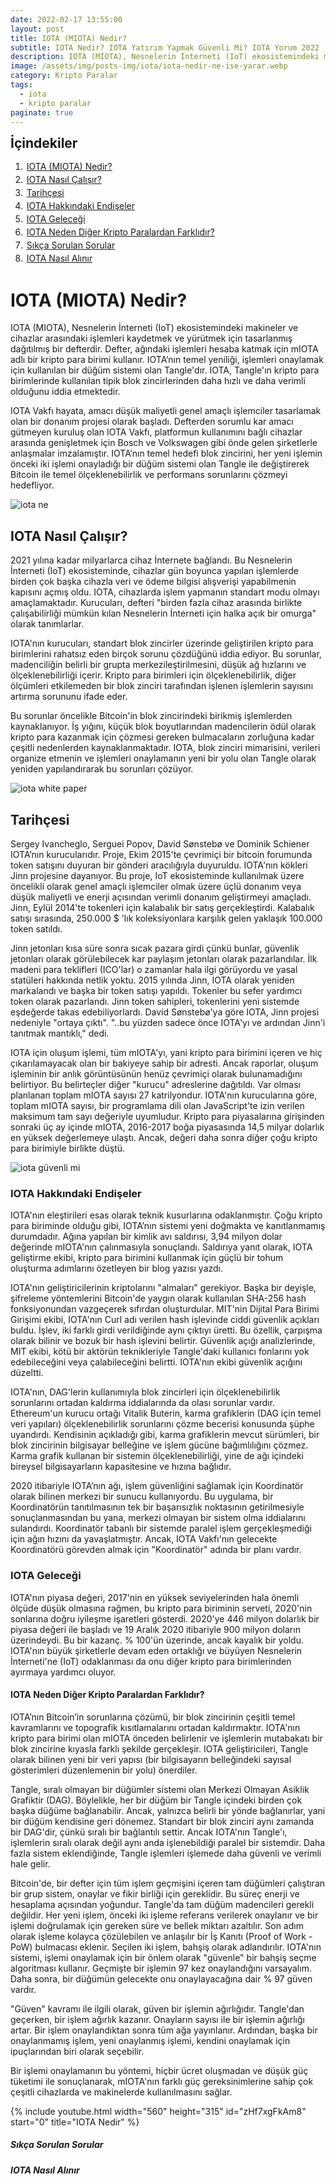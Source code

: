 ```yaml
---
date: 2022-02-17 13:55:00
layout: post
title: IOTA (MIOTA) Nedir?
subtitle: IOTA Nedir? IOTA Yatırım Yapmak Güvenli Mi? IOTA Yorum 2022
description: IOTA (MIOTA), Nesnelerin İnterneti (IoT) ekosistemindeki makineler ve cihazlar arasındaki işlemleri kaydetmek ve yürütmek için tasarlanmış dağıtılmış bir defterdir.
image: /assets/img/posts-img/iota/iota-nedir-ne-ise-yarar.webp
category: Kripto Paralar
tags:
  - iota
  - kripto paralar
paginate: true
---
```

<b style="text-align:center; font-size: 150%;">İçindekiler</b>
<ol style="margin: 0;">
	<li style="padding: 2px;"><a href="#1">IOTA (MIOTA) Nedir?</a></li>
	<li style="padding: 2px;"><a href="#2">IOTA Nasıl Çalışır?</a></li>
	<li style="padding: 2px;"><a href="#3">Tarihçesi</a></li>
	<li style="padding: 2px;"><a href="#4">IOTA Hakkındaki Endişeler</a></li>
	<li style="padding: 2px;"><a href="#5">IOTA Geleceği</a></li>
	<li style="padding: 2px;"><a href="#6">IOTA Neden Diğer Kripto Paralardan Farklıdır?</a></li>
	<li style="padding: 2px;"><a href="#7">Sıkça Sorulan Sorular</a></li>
	<li style="padding: 2px;"><a href="#8">IOTA Nasıl Alınır</a></li>
</ol>
<h1 id="1">IOTA (MIOTA) Nedir?</h1>
<p>
IOTA (MIOTA), Nesnelerin İnterneti (IoT) ekosistemindeki makineler ve cihazlar
arasındaki işlemleri kaydetmek ve yürütmek için tasarlanmış dağıtılmış bir
defterdir. Defter, ağındaki işlemleri hesaba katmak için mIOTA adlı bir kripto
para birimi kullanır. IOTA’nın temel yeniliği, işlemleri onaylamak için
kullanılan bir düğüm sistemi olan Tangle'dır. IOTA, Tangle'ın kripto para
birimlerinde kullanılan tipik blok zincirlerinden daha hızlı ve daha verimli
olduğunu iddia etmektedir.
</p>
<p>
IOTA Vakfı hayata, amacı düşük maliyetli genel amaçlı işlemciler tasarlamak olan
bir donanım projesi olarak başladı. Defterden sorumlu kar amacı gütmeyen kuruluş
olan IOTA Vakfı, platformun kullanımını bağlı cihazlar arasında genişletmek için
Bosch ve Volkswagen gibi önde gelen şirketlerle anlaşmalar imzalamıştır.
IOTA’nın temel hedefi blok zincirini, her yeni işlemin önceki iki işlemi
onayladığı bir düğüm sistemi olan Tangle ile değiştirerek Bitcoin ile temel
ölçeklenebilirlik ve performans sorunlarını çözmeyi hedefliyor.
</p>
<picture>
  <source media="(min-width: 650px" srcset="/assets/img/posts-img/iota/coin-grafik.webp">
  <img src="/assets/img/posts-img/iota/iota-proje.webp" alt="iota ne" style="width:auto;">
</picture>
<h2 id="2">IOTA Nasıl Çalışır?</h2>
<p>
2021 yılına kadar milyarlarca cihaz İnternete bağlandı. Bu Nesnelerin İnterneti
(IoT) ekosisteminde, cihazlar gün boyunca yapılan işlemlerde birden çok başka
cihazla veri ve ödeme bilgisi alışverişi yapabilmenin kapısını açmış oldu. IOTA,
cihazlarda işlem yapmanın standart modu olmayı amaçlamaktadır. Kurucuları,
defteri "birden fazla cihaz arasında birlikte çalışabilirliği mümkün kılan
Nesnelerin İnterneti için halka açık bir omurga" olarak tanımlarlar.
</p>
<p>
IOTA'nın kurucuları, standart blok zincirler üzerinde geliştirilen kripto para
birimlerini rahatsız eden birçok sorunu çözdüğünü iddia ediyor. Bu sorunlar,
madenciliğin belirli bir grupta merkezileştirilmesini, düşük ağ hızlarını ve
ölçeklenebilirliği içerir. Kripto para birimleri için ölçeklenebilirlik, diğer
ölçümleri etkilemeden bir blok zinciri tarafından işlenen işlemlerin sayısını
artırma sorununu ifade eder.
</p>
<p>
Bu sorunlar öncelikle Bitcoin'in blok zincirindeki birikmiş işlemlerden
kaynaklanıyor. İş yığını, küçük blok boyutlarından madencilerin ödül olarak
kripto para kazanmak için çözmesi gereken bulmacaların zorluğuna kadar çeşitli
nedenlerden kaynaklanmaktadır. IOTA, blok zinciri mimarisini, verileri organize
etmenin ve işlemleri onaylamanın yeni bir yolu olan Tangle olarak yeniden
yapılandırarak bu sorunları çözüyor.
</p>
<picture>
  <source media="(min-width: 650px" srcset="/assets/img/posts-img/iota/alt-coin.webp">
  <img src="/assets/img/posts-img/iota/iota-gelecek.webp" alt="iota white paper" style="width:auto;">
</picture>
<h2 id="3">Tarihçesi</h2>
<p>
Sergey Ivancheglo, Serguei Popov, David Sønstebø ve Dominik Schiener IOTA’nın
kurucularıdır. Proje, Ekim 2015'te çevrimiçi bir bitcoin forumunda token
satışını duyuran bir gönderi aracılığıyla duyuruldu. IOTA'nın kökleri Jinn
projesine dayanıyor. Bu proje, IoT ekosisteminde kullanılmak üzere öncelikli
olarak genel amaçlı işlemciler olmak üzere üçlü donanım veya düşük maliyetli ve
enerji açısından verimli donanım geliştirmeyi amaçladı. Jinn, Eylül 2014'te
tokenleri için kalabalık bir satış gerçekleştirdi. Kalabalık satışı sırasında,
250.000 $ 'lık koleksiyonlara karşılık gelen yaklaşık 100.000 token satıldı.
</p>
<p>
Jinn jetonları kısa süre sonra sıcak pazara girdi çünkü bunlar, güvenlik
jetonları olarak görülebilecek kar paylaşım jetonları olarak pazarlandılar. İlk
madeni para teklifleri (ICO'lar) o zamanlar hala ilgi görüyordu ve yasal
statüleri hakkında netlik yoktu. 2015 yılında Jinn, IOTA olarak yeniden
markalandı ve başka bir token satışı yapıldı. Tokenler bu sefer yardımcı token
olarak pazarlandı. Jinn token sahipleri, tokenlerini yeni sistemde eşdeğerde
takas edebiliyorlardı. David Sønstebø'ya göre IOTA, Jinn projesi nedeniyle
"ortaya çıktı". "..bu yüzden sadece önce IOTA'yı ve ardından Jinn'i tanıtmak
mantıklı," dedi.
</p>
<p>
IOTA için oluşum işlemi, tüm mIOTA'yı, yani kripto para birimini içeren ve hiç
çıkarılamayacak olan bir bakiyeye sahip bir adresti. Ancak raporlar, oluşum
işleminin bir anlık görüntüsünün henüz çevrimiçi olarak bulunamadığını
belirtiyor. Bu belirteçler diğer "kurucu" adreslerine dağıtıldı. Var olması
planlanan toplam mIOTA sayısı 27 katrilyondur. IOTA'nın kurucularına göre,
toplam mIOTA sayısı, bir programlama dili olan JavaScript'te izin verilen
maksimum tam sayı değeriyle uyumludur. Kripto para piyasalarına girişinden
sonraki üç ay içinde mIOTA, 2016-2017 boğa piyasasında 14,5 milyar dolarlık en
yüksek değerlemeye ulaştı. Ancak, değeri daha sonra diğer çoğu kripto para
birimiyle birlikte düştü.
</p>
<picture>
  <source media="(min-width: 650px" srcset="/assets/img/posts-img/iota/mioata.webp">
  <img src="/assets/img/posts-img/iota/iota-kaç.webp" alt="iota güvenli mi" style="width:auto;">
</picture>
<h3 id="4">IOTA Hakkındaki Endişeler</h3>
<p>
IOTA'nın eleştirileri esas olarak teknik kusurlarına odaklanmıştır. Çoğu kripto
para biriminde olduğu gibi, IOTA’nın sistemi yeni doğmakta ve kanıtlanmamış
durumdadır. Ağına yapılan bir kimlik avı saldırısı, 3,94 milyon dolar değerinde
mIOTA'nın çalınmasıyla sonuçlandı. Saldırıya yanıt olarak, IOTA geliştirme
ekibi, kripto para birimini kullanmak için güçlü bir tohum oluşturma adımlarını
özetleyen bir blog yazısı yazdı.
</p>
<p>
IOTA'nın geliştiricilerinin kriptolarını "almaları" gerekiyor. Başka bir
deyişle, şifreleme yöntemlerini Bitcoin'de yaygın olarak kullanılan SHA-256 hash
fonksiyonundan vazgeçerek sıfırdan oluşturdular. MIT'nin Dijital Para Birimi
Girişimi ekibi, IOTA'nın Curl adı verilen hash işlevinde ciddi güvenlik açıkları
buldu. İşlev, iki farklı girdi verildiğinde aynı çıktıyı üretti. Bu özellik,
çarpışma olarak bilinir ve bozuk bir hash işlevini belirtir. Güvenlik açığı
analizlerinde, MIT ekibi, kötü bir aktörün teknikleriyle Tangle'daki kullanıcı
fonlarını yok edebileceğini veya çalabileceğini belirtti. IOTA'nın ekibi
güvenlik açığını düzeltti.
</p>
<p>
IOTA'nın, DAG'lerin kullanımıyla blok zincirleri için ölçeklenebilirlik
sorunlarını ortadan kaldırma iddialarında da olası sorunlar vardır. Ethereum'un
kurucu ortağı Vitalik Buterin, karma grafiklerin (DAG için temel veri yapıları)
ölçeklenebilirlik sorunlarını çözme becerisi konusunda şüphe uyandırdı.
Kendisinin açıkladığı gibi, karma grafiklerin mevcut sürümleri, bir blok
zincirinin bilgisayar belleğine ve işlem gücüne bağımlılığını çözmez. Karma
grafik kullanan bir sistemin ölçeklenebilirliği, yine de ağı içindeki bireysel
bilgisayarların kapasitesine ve hızına bağlıdır.
</p>
<p>
2020 itibariyle IOTA’nın ağı, işlem güvenliğini sağlamak için Koordinatör olarak
bilinen merkezi bir sunucu kullanıyordu. Bu uygulama, bir Koordinatörün
tanıtılmasının tek bir başarısızlık noktasının getirilmesiyle sonuçlanmasından
bu yana, merkezi olmayan bir sistem olma iddialarını sulandırdı. Koordinatör
tabanlı bir sistemde paralel işlem gerçekleşmediği için ağın hızını da
yavaşlatmıştır. Ancak, IOTA Vakfı'nın gelecekte Koordinatörü görevden almak için
"Koordinatör" adında bir planı vardır.
</p>
<h3 id="5">IOTA Geleceği</h3>
<p>
IOTA'nın piyasa değeri, 2017'nin en yüksek seviyelerinden hala önemli ölçüde
düşük olmasına rağmen, bu kripto para biriminin serveti, 2020'nin sonlarına
doğru iyileşme işaretleri gösterdi. 2020'ye 446 milyon dolarlık bir piyasa
değeri ile başladı ve 19 Aralık 2020 itibariyle 900 milyon doların üzerindeydi.
Bu bir kazanç. % 100'ün üzerinde, ancak kayalık bir yoldu. IOTA'nın büyük
şirketlerle devam eden ortaklığı ve büyüyen Nesnelerin İnterneti'ne (IoT)
odaklanması da onu diğer kripto para birimlerinden ayırmaya yardımcı oluyor.
</p>
<h4 id="6">IOTA Neden Diğer Kripto Paralardan Farklıdır?</h4>
<p>
IOTA’nın Bitcoin’in sorunlarına çözümü, bir blok zincirinin çeşitli temel
kavramlarını ve topografik kısıtlamalarını ortadan kaldırmaktır. IOTA'nın kripto
para birimi olan mIOTA önceden belirlenir ve işlemlerin mutabakatı bir blok
zincirine kıyasla farklı şekilde gerçekleşir. IOTA geliştiricileri, Tangle
olarak bilinen yeni bir veri yapısı (bir bilgisayarın belleğindeki sayısal
gösterimleri düzenlemenin bir yolu) önerdiler.
</p>
<p>
Tangle, sıralı olmayan bir düğümler sistemi olan Merkezi Olmayan Asiklik
Grafiktir (DAG). Böylelikle, her bir düğüm bir Tangle içindeki birden çok başka
düğüme bağlanabilir. Ancak, yalnızca belirli bir yönde bağlanırlar, yani bir
düğüm kendisine geri dönemez. Standart bir blok zinciri aynı zamanda bir
DAG'dir, çünkü sıralı bir bağlantılı settir. Ancak IOTA'nın Tangle'ı, işlemlerin
sıralı olarak değil aynı anda işlenebildiği paralel bir sistemdir. Daha fazla
sistem eklendiğinde, Tangle işlemleri işlemede daha güvenli ve verimli hale
gelir.
</p>
<p>
Bitcoin'de, bir defter için tüm işlem geçmişini içeren tam düğümleri çalıştıran
bir grup sistem, onaylar ve fikir birliği için gereklidir. Bu süreç enerji ve
hesaplama açısından yoğundur. Tangle'da tam düğüm madencileri gerekli değildir.
Her yeni işlem, önceki iki işleme referans verilerek onaylanır ve bir işlemi
doğrulamak için gereken süre ve bellek miktarı azaltılır. Son adım olarak işleme
kolayca çözülebilen ve anlaşılır bir İş Kanıtı (Proof of Work - PoW) bulmacası
eklenir. Seçilen iki işlem, bahşiş olarak adlandırılır. IOTA'nın sistemi, işlemi
onaylamak için bir önlem olarak "güvenle" bir bahşiş seçme algoritması kullanır.
Geçmişte bir işlemin 97 kez onaylandığını varsayalım. Daha sonra, bir düğümün
gelecekte onu onaylayacağına dair % 97 güven vardır.
</p>
<p>
"Güven" kavramı ile ilgili olarak, güven bir işlemin ağırlığıdır. Tangle'dan
geçerken, bir işlem ağırlık kazanır. Onayların sayısı ile bir işlemin ağırlığı
artar. Bir işlem onaylandıktan sonra tüm ağa yayınlanır. Ardından, başka bir
onaylanmamış işlem, yeni onaylanmış işlemi, kendini onaylamak için ipuçlarından
biri olarak seçebilir.
</p>
<p>
Bir işlemi onaylamanın bu yöntemi, hiçbir ücret oluşmadan ve düşük güç tüketimi
ile sonuçlanarak, mIOTA'nın farklı güç gereksinimlerine sahip çok çeşitli
cihazlarda ve makinelerde kullanılmasını sağlar.
</p>
{% include youtube.html width="560" height="315" id="zHf7xgFkAm8" start="0" title="IOTA Nedir" %}
<h5 id="7">Sıkça Sorulan Sorular</h5>

<h5 id="8">IOTA Nasıl Alınır</h5>
